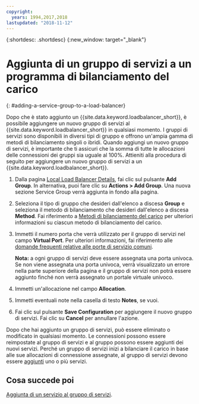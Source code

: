 ```yaml
---
copyright:
  years: 1994,2017,2018
lastupdated: "2018-11-12"
---
```


{:shortdesc: .shortdesc}
{:new_window: target="_blank"}

# Aggiunta di un gruppo di servizi a un programma di bilanciamento del carico
{: #adding-a-service-group-to-a-load-balancer}

Dopo che è stato aggiunto un {{site.data.keyword.loadbalancer_short}}, è possibile aggiungere un nuovo gruppo di servizi al {{site.data.keyword.loadbalancer_short}} in qualsiasi momento. I gruppi di servizi sono disponibili in diversi tipi di gruppo e offrono un'ampia gamma di metodi di bilanciamento singoli o ibridi. Quando aggiungi un nuovo gruppo di servizi, è importante che ti assicuri che la somma di tutte le allocazioni delle connessioni dei gruppi sia uguale al 100%. Attieniti alla procedura di seguito per aggiungere un nuovo gruppo di servizi a un {{site.data.keyword.loadbalancer_short}}.

1. Dalla pagina [Local Load Balancer Details](/docs/infrastructure/local-load-balancer?topic=local-load-balancer-viewing-local-load-balancer-details), fai clic sul pulsante **Add Group**. In alternativa, puoi fare clic su **Actions > Add Group**. Una nuova sezione Service Group verrà aggiunta in fondo alla pagina.
2. Seleziona il tipo di gruppo che desideri dall'elenco a discesa **Group** e seleziona il metodo di bilanciamento che desideri dall'elenco a discesa **Method**. Fai riferimento a [Metodi di bilanciamento del carico](/docs/infrastructure/local-load-balancer?topic=local-load-balancer-load-balancing-methods#load-balancing-methods) per ulteriori informazioni su ciascun metodo di bilanciamento del carico.
3. Immetti il numero porta che verrà utilizzato per il gruppo di servizi nel campo **Virtual Port**. Per ulteriori informazioni, fai riferimento alle [domande frequenti relative alle porte di servizio comuni](/docs/infrastructure/local-load-balancer?topic=local-load-balancer-faqs-for-local-load-balancer#what-services-can-be-load-balanced-). 

	**Nota:** a ogni gruppo di servizi deve essere assegnata una porta univoca. Se non viene assegnata una porta univoca, verrà visualizzato un errore nella parte superiore della pagina e il gruppo di servizi non potrà essere aggiunto finché non verrà assegnato un portale virtuale univoco.
4. Immetti un'allocazione nel campo **Allocation**.
5. Immetti eventuali note nella casella di testo **Notes**, se vuoi.
6. Fai clic sul pulsante **Save Configuration** per aggiungere il nuovo gruppo di servizi. Fai clic su **Cancel** per annullare l'azione.

Dopo che hai aggiunto un gruppo di servizi, può essere eliminato o modificato in qualsiasi momento. Le connessioni possono essere reimpostate al gruppo di servizi e al gruppo possono essere aggiunti dei nuovi servizi. Perché un gruppo di servizi inizi a bilanciare il carico in base alle sue allocazioni di connessione assegnate, al gruppo di servizi devono essere [aggiunti](/docs/infrastructure/local-load-balancer?topic=local-load-balancer-adding-a-service-to-a-service-group) uno o più servizi.

## Cosa succede poi

[Aggiunta di un servizio al gruppo di servizi](/docs/infrastructure/local-load-balancer?topic=local-load-balancer-adding-a-service-to-a-service-group).
